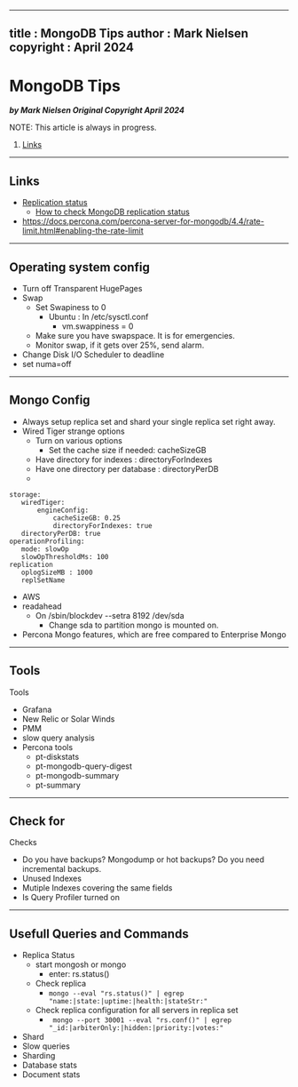  
---
title : MongoDB Tips
author : Mark Nielsen  
copyright : April 2024  
---


MongoDB Tips
==============================

_**by Mark Nielsen
Original Copyright April 2024**_


NOTE: This article is always in progress.

1. [Links](#links)

* * *
<a name=Links></a>Links
-----
* [Replication status](https://www.mongodb.com/docs/v6.0/reference/method/rs.status/)
    * [How to check MongoDB replication status](https://www.dragonflydb.io/faq/how-to-check-mongodb-replication-status)
* https://docs.percona.com/percona-server-for-mongodb/4.4/rate-limit.html#enabling-the-rate-limit

* * *
<a name=os>Operating system config</a>
-----
* Turn off Transparent HugePages
* Swap
    * Set Swapiness to 0
        * Ubuntu : In /etc/sysctl.conf
            * vm.swappiness = 0
    * Make sure you have swapspace. It is for emergencies.
    * Monitor swap, if it gets over 25%, send alarm.
* Change Disk I/O Scheduler  to deadline
* set numa=off

* * *
<a name=m>Mongo Config</a>
-----
* Always setup replica set and shard your single replica set right away. 
* Wired Tiger strange options
    * Turn on various options
        * Set the cache size if needed: cacheSizeGB
	* Have directory for indexes : directoryForIndexes
	* Have one directory per database : directoryPerDB
    *
```
storage:
   wiredTiger:
       engineConfig:
           cacheSizeGB: 0.25
           directoryForIndexes: true
   directoryPerDB: true
operationProfiling:
   mode: slowOp
   slowOpThresholdMs: 100
replication
   oplogSizeMB : 1000
   replSetName
```
* AWS
* readahead
   * On /sbin/blockdev --setra 8192 /dev/sda
       * Change sda to partition mongo is mounted on. 
* Percona Mongo features, which are free compared to Enterprise Mongo

* * *
<a name=t>Tools</a>
-----
Tools

* Grafana
* New Relic or Solar Winds
* PMM
* slow query analysis
* Percona tools
   * pt-diskstats
   * pt-mongodb-query-digest
   * pt-mongodb-summary
   * pt-summary

* * *
<a name=c>Check for</a>
-----
Checks

* Do you have backups? Mongodump or hot backups? Do you need incremental backups. 
* Unused Indexes
* Mutiple Indexes covering the same fields
* Is Query Profiler turned on


* * *
<a name=u>Usefull Queries and Commands</a>
-----
* Replica Status
    * start mongosh or mongo
        * enter: rs.status()
    * Check replica
        * ``` mongo --eval "rs.status()" | egrep "name:|state:|uptime:|health:|stateStr:" ```
    * Check replica configuration for all servers in replica set
        * ``` mongo --port 30001 --eval "rs.conf()" | egrep "_id:|arbiterOnly:|hidden:|priority:|votes:"```
* Shard
* Slow queries
* Sharding
* Database stats
* Document stats

